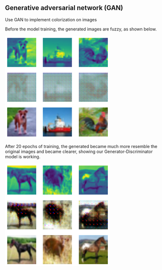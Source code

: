 ## Generative adversarial network (GAN)

Use GAN to implement colorization on images

Before the model training, the generated images are fuzzy, as shown below.

![GAN_result_before.png](GAN_result_before.png)

After 20 epochs of training, the generated became much more resemble the original images and became clearer, showing our Generator-Discriminator model is working.

![GAN_result_after.png](GAN_result_after.png)
